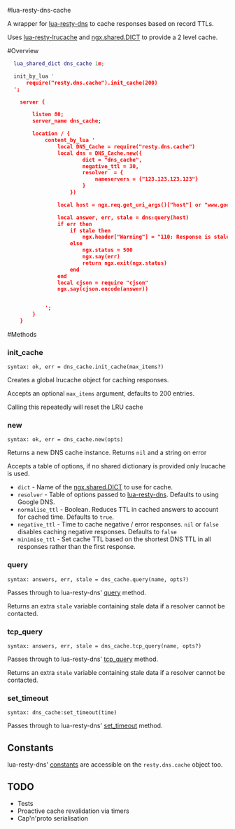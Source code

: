 #lua-resty-dns-cache

A wrapper for [lua-resty-dns](https://github.com/openresty/lua-resty-dns) to cache responses based on record TTLs.

Uses [lua-resty-lrucache](https://github.com/openresty/lua-resty-lrucache) and [ngx.shared.DICT](https://github.com/openresty/lua-nginx-module#ngxshareddict) to provide a 2 level cache.


#Overview

```lua
  lua_shared_dict dns_cache 1m;

  init_by_lua '
      require("resty.dns.cache").init_cache(200)
  ';

    server {

        listen 80;
        server_name dns_cache;

        location / {
            content_by_lua '
                local DNS_Cache = require("resty.dns.cache")
                local dns = DNS_Cache.new({
                        dict = "dns_cache",
                        negative_ttl = 30,
                        resolver  = {
                            nameservers = {"123.123.123.123"}
                        }
                    })

                local host = ngx.req.get_uri_args()["host"] or "www.google.com"

                local answer, err, stale = dns:query(host)
                if err then
                    if stale then
                        ngx.header["Warning"] = "110: Response is stale"
                    else
                        ngx.status = 500
                        ngx.say(err)
                        return ngx.exit(ngx.status)
                    end
                end
                local cjson = require "cjson"
                ngx.say(cjson.encode(answer))


            ';
        }
    }
```

#Methods
### init_cache
`syntax: ok, err = dns_cache.init_cache(max_items?)`

Creates a global lrucache object for caching responses.

Accepts an optional `max_items` argument, defaults to 200 entries.

Calling this repeatedly will reset the LRU cache

### new
`syntax: ok, err = dns_cache.new(opts)`

Returns a new DNS cache instance. Returns `nil` and a string on error

Accepts a table of options, if no shared dictionary is provided only lrucache is used.

* `dict` - Name of the [ngx.shared.DICT](https://github.com/openresty/lua-nginx-module#ngxshareddict) to use for cache.
* `resolver` - Table of options passed to [lua-resty-dns](https://github.com/openresty/lua-resty-dns#new). Defaults to using Google DNS.
* `normalise_ttl` - Boolean. Reduces TTL in cached answers to account for cached time. Defaults to `true`.
* `negative_ttl` - Time to cache negative / error responses. `nil` or `false` disables caching negative responses. Defaults to `false`
* `minimise_ttl` - Set cache TTL based on the shortest DNS TTL in all responses rather than the first response.


### query
`syntax: answers, err, stale = dns_cache.query(name, opts?)`

Passes through to lua-resty-dns' [query](https://github.com/openresty/lua-resty-dns#query) method.

Returns an extra `stale` variable containing stale data if a resolver cannot be contacted.

### tcp_query
`syntax: answers, err, stale = dns_cache.tcp_query(name, opts?)`

Passes through to lua-resty-dns' [tcp_query](https://github.com/openresty/lua-resty-dns#tcp_query) method.

Returns an extra `stale` variable containing stale data if a resolver cannot be contacted.

### set_timeout
`syntax: dns_cache:set_timeout(time)`

Passes through to lua-resty-dns' [set_timeout](https://github.com/openresty/lua-resty-dns#set_timeout) method.

## Constants
lua-resty-dns' [constants](https://github.com/openresty/lua-resty-dns#constants) are accessible on the `resty.dns.cache` object too.

## TODO
 * Tests
 * Proactive cache revalidation via timers
 * Cap'n'proto serialisation


